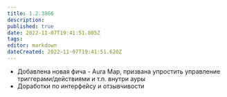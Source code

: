 ```yaml
---
title: 1.2.3866
description: 
published: true
date: 2022-11-07T19:41:51.805Z
tags: 
editor: markdown
dateCreated: 2022-11-07T19:41:51.620Z
---		
```

		
- Добавлена новая фича - Aura Map, призвана упростить управление триггерами/действиями и т.п. внутри ауры
- Доработки по интерфейсу и отзывчивости
